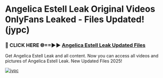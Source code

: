 # Angelica Estell Leak Original Videos 0nlyFans Leaked - Files Updated! (jypc)

<h3>🔴 CLICK HERE 🌐==►► <a href="https://tinyurl.com/3hn5wdd3" rel="nofollow">Angelica Estell Leak Updated Files</a></h3>

Get Angelica Estell Leak and all content. Now you can access all videos and pictures of Angelica Estell Leak. New Updated Files 2025!

[![jypc](https://i.imgur.com/4HnBqBT.gif)](https://tinyurl.com/3hn5wdd3)
